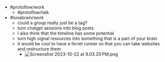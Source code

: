 - #protoflow/work
	- #protoflow/talk
- #lunabrain/work
	- could a group really just be a tag?
	- turn chatgpt sessions into blog posts
	- I also think that the timeline has some potential
	- turn high signal resources into something that is a part of your brain
	- it would be cool to have a ferret runner so that you can take websites and restructure them
		- ![Screenshot 2023-10-22 at 9.03.20 PM.png](../assets/Screenshot_2023-10-22_at_9.03.20 PM_1698033811050_0.png)